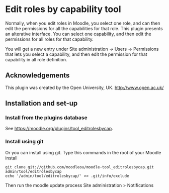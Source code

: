 # Edit roles by capability tool

Normally, when you edit roles in Moodle, you select one role, and can then edit
the permissions for all the capabilities for that role. This plugin presents an
alterative interface. You can select one capability, and then edit the
permissions for all roles for that capability.

You will get a new entry under Site administration -> Users -> Permissions that
lets you select a capability, and then edit the permission for that capability
in all role definition.


## Acknowledgements

This plugin was created by the Open University, UK. http://www.open.ac.uk/


## Installation and set-up

### Install from the plugins database

See https://moodle.org/plugins/tool_editrolesbycap.

### Install using git

Or you can install using git. Type this commands in the root of your Moodle install

    git clone git://github.com/moodleou/moodle-tool_editrolesbycap.git admin/tool/editrolesbycap
    echo '/admin/tool/editrolesbycap/' >> .git/info/exclude

Then run the moodle update process
Site administration > Notifications
